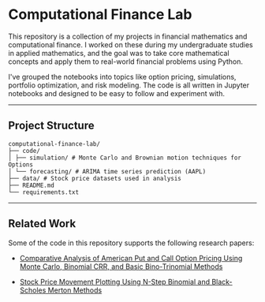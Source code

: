 # Computational Finance Lab

This repository is a collection of my projects in financial mathematics and computational finance. I worked on these during my undergraduate studies in applied mathematics, and the goal was to take core mathematical concepts and apply them to real-world financial problems using Python.

I've grouped the notebooks into topics like option pricing, simulations, portfolio optimization, and risk modeling. The code is all written in Jupyter notebooks and designed to be easy to follow and experiment with.

---

## Project Structure
```
computational-finance-lab/
├── code/
│ ├── simulation/ # Monte Carlo and Brownian motion techniques for Options
│ └── forecasting/ # ARIMA time series prediction (AAPL)
├── data/ # Stock price datasets used in analysis
├── README.md
└── requirements.txt
```
---

## Related Work

Some of the code in this repository supports the following research papers:

- [Comparative Analysis of American Put and Call Option Pricing Using Monte Carlo, Binomial CRR, and Basic Bino-Trinomial Methods](https://www.researchgate.net/publication/360937628_ANALISIS_PERBANDINGAN_HARGA_OPSI_PUT_DAN_CALL_TIPE_AMERIKA_TERHADAP_OPSI_SAHAM_MENGGUNAKAN_METODE_MONTE_CARLO_METODE_BINOMIAL_CRR_DAN_METODE_BASIC_BINO-TRINOMIAL)

- [Stock Price Movement Plotting Using N-Step Binomial and Black-Scholes Merton Methods](https://www.researchgate.net/publication/360937253_PLOT_PERGERAKAN_HARGA_SAHAM_MENGGUNAKAN_METODE_BINOMIAL_N_LANGKAH_DAN_METODE_BLACK_SCHOLES_MERTON)